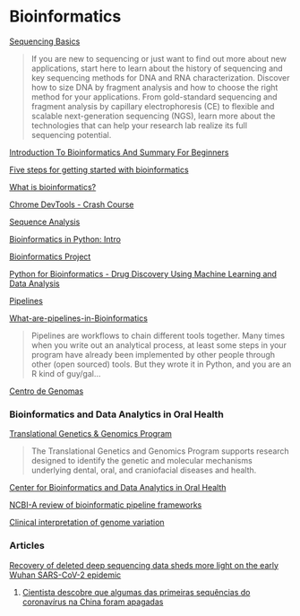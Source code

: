 # Bioinformatics
[]()
[]()
[]()




[Sequencing Basics](https://www.thermofisher.com/us/en/home/life-science/sequencing/sequencing-learning-center/sequencing-basics.html)
>If you are new to sequencing or just want to find out more about new applications, start here to learn about the history of sequencing and key sequencing methods for DNA and RNA characterization. Discover how to size DNA by fragment analysis and how to choose the right method for your applications. From gold-standard sequencing and fragment analysis by capillary electrophoresis (CE) to flexible and scalable next-generation sequencing (NGS), learn more about the technologies that can help your research lab realize its full sequencing potential.


[Introduction To Bioinformatics And Summary For Beginners
](https://www.youtube.com/watch?v=28lMfTQTFas)

[Five steps for getting started with bioinformatics](https://www.youtube.com/watch?v=52Q0MYWbHCs)

[What is bioinformatics?](https://www.youtube.com/watch?v=MuZAsIJ7gSQ)

[Chrome DevTools - Crash Course
](https://www.youtube.com/watch?v=gTVpBbFWry8)

[Sequence Analysis](https://www.youtube.com/playlist?list=PLC1MmyFRfbyh2Slycj56A3-7GROrkBqMR)

[Bioinformatics in Python: Intro](https://www.youtube.com/watch?v=3joOQ3A3KBQ)

[Bioinformatics Project](https://www.youtube.com/watch?v=plVLRashaA8&list=PLtqF5YXg7GLlQJUv9XJ3RWdd5VYGwBHrP)

[Python for Bioinformatics - Drug Discovery Using Machine Learning and Data Analysis](https://www.youtube.com/watch?v=jBlTQjcKuaY)


[Pipelines](https://www.medschool.lsuhsc.edu/bioinformatics/pipelines.aspx)

[What-are-pipelines-in-Bioinformatics](https://www.quora.com/What-are-pipelines-in-Bioinformatics)
>Pipelines are workflows to chain different tools together. Many times when you write out an analytical process, at least some steps in your program have already been implemented by other people through other (open sourced) tools. But they wrote it in Python, and you are an R kind of guy/gal…

[Centro de Genomas](https://www.centrodegenomas.com/)


### Bioinformatics and Data Analytics in Oral Health

[Translational Genetics & Genomics Program](https://www.nidcr.nih.gov/grants-funding/grant-programs/translational-genetics-genomics-program/more)
>The Translational Genetics and Genomics Program supports research designed to identify the genetic and molecular mechanisms underlying dental, oral, and craniofacial diseases and health.

[Center for Bioinformatics and Data Analytics in Oral Health](https://www.dental.columbia.edu/research-labs/center-bioinformatics-and-data-analytics-oral-health)

[NCBI-A review of bioinformatic pipeline frameworks](https://www.ncbi.nlm.nih.gov/pmc/articles/PMC5429012/)




[Clinical interpretation of genome variation](https://www.biomedcentral.com/collections/clinicalgenome?)

### Articles
[Recovery of deleted deep sequencing data sheds more light on the early Wuhan SARS-CoV-2 epidemic](https://www.biorxiv.org/content/10.1101/2021.06.18.449051v2)
1. [Cientista descobre que algumas das primeiras sequências do coronavírus na China foram apagadas](https://brasil.elpais.com/ciencia/2021-06-24/cientista-descobre-que-algumas-das-primeiras-sequencias-do-coronavirus-na-china-foram-apagadas.html)